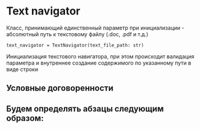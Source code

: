 # Text navigator

Класс, принимающий единственный параметр при инициализации - абсолютный путь к текстовому файлу (.doc, .pdf и т.д.)

```
text_navigator = TextNavigator(text_file_path: str)
```
Инициализация текстового навигатора, при этом происходит валидация параметра
и внутреннее создание содержимого по указанному пути в виде строки

## Условные договоренности

Будем определять абзацы следующим образом:
- 